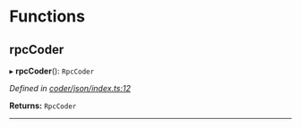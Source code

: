 

# Functions

<a id="rpccoder"></a>

##  rpcCoder

▸ **rpcCoder**(): `RpcCoder`

*Defined in [coder/json/index.ts:12](https://github.com/polkadot-js/api/blob/4ff2b2d/packages/rpc-provider/src/coder/json/index.ts#L12)*

**Returns:** `RpcCoder`

___

